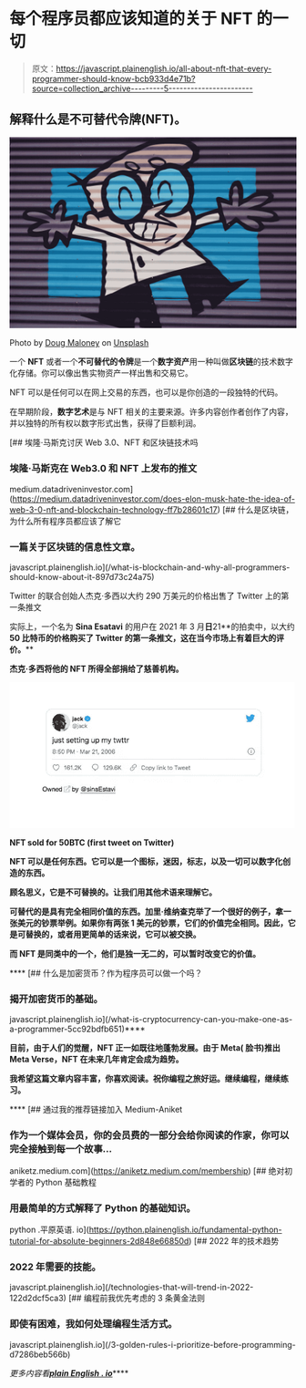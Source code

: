 # 每个程序员都应该知道的关于 NFT 的一切

> 原文：<https://javascript.plainenglish.io/all-about-nft-that-every-programmer-should-know-bcb933d4e71b?source=collection_archive---------5----------------------->

## 解释什么是不可替代令牌(NFT)。

![](img/58e30d3477bc407f2dac09f2c01b4a06.png)

Photo by [Doug Maloney](https://unsplash.com/@dougmaloney?utm_source=medium&utm_medium=referral) on [Unsplash](https://unsplash.com?utm_source=medium&utm_medium=referral)

一个 **NFT** 或者一个**不可替代的令牌**是一个**数字资产**用一种叫做**区块链**的技术数字化存储。你可以像出售实物资产一样出售和交易它。

NFT 可以是任何可以在网上交易的东西，也可以是你创造的一段独特的代码。

在早期阶段，**数字艺术**是与 NFT 相关的主要来源。许多内容创作者创作了内容，并以独特的所有权以数字形式出售，获得了巨额利润。

[](https://medium.datadriveninvestor.com/does-elon-musk-hate-the-idea-of-web-3-0-nft-and-blockchain-technology-ff7b28601c17) [## 埃隆·马斯克讨厌 Web 3.0、NFT 和区块链技术吗

### 埃隆·马斯克在 Web3.0 和 NFT 上发布的推文

medium.datadriveninvestor.com](https://medium.datadriveninvestor.com/does-elon-musk-hate-the-idea-of-web-3-0-nft-and-blockchain-technology-ff7b28601c17) [](/what-is-blockchain-and-why-all-programmers-should-know-about-it-897d73c24a75) [## 什么是区块链，为什么所有程序员都应该了解它

### 一篇关于区块链的信息性文章。

javascript.plainenglish.io](/what-is-blockchain-and-why-all-programmers-should-know-about-it-897d73c24a75) 

Twitter 的联合创始人杰克·多西以大约 290 万美元的价格出售了 Twitter 上的第一条推文

实际上，一个名为 **Sina Esatavi** 的用户在 2021 年 3 月**日**21**的拍卖中，以大约 **50 比特币的价格购买了 Twitter 的第一条推文，这在当今市场上有着巨大的评价。****

**杰克·多西将他的 NFT 所得全部捐给了慈善机构。**

**![](img/07b47bcfc6aac1e692766438751cd313.png)**

**NFT sold for 50BTC (first tweet on Twitter)**

**NFT 可以是任何东西。它可以是一个图标，迷因，标志，以及一切可以数字化创造的东西。**

**顾名思义，它是不可替换的。让我们用其他术语来理解它。**

**可替代的是具有完全相同价值的东西。**加里·维纳查克举了一个很好的例子，**拿一张**美元的钞票举例。如果你有两张 1 美元的钞票，它们的价值完全相同。因此，它是可替换的，或者用更简单的话来说，它可以被交换。****

****而 NFT 是同类中的一个，他们是独一无二的，可以暂时改变它的价值。****

****[](/what-is-cryptocurrency-can-you-make-one-as-a-programmer-5cc92bdfb651) [## 什么是加密货币？作为程序员可以做一个吗？

### 揭开加密货币的基础。

javascript.plainenglish.io](/what-is-cryptocurrency-can-you-make-one-as-a-programmer-5cc92bdfb651)**** 

****目前，由于人们的觉醒，NFT 正一如既往地蓬勃发展。由于 Meta( **脸书**)推出 Meta Verse，NFT 在未来几年肯定会成为趋势。****

****我希望这篇文章内容丰富，你喜欢阅读。祝你编程之旅好运。继续编程，继续练习。****

****[](https://aniketz.medium.com/membership) [## 通过我的推荐链接加入 Medium-Aniket

### 作为一个媒体会员，你的会员费的一部分会给你阅读的作家，你可以完全接触到每一个故事…

aniketz.medium.com](https://aniketz.medium.com/membership) [](https://python.plainenglish.io/fundamental-python-tutorial-for-absolute-beginners-2d848e66850d) [## 绝对初学者的 Python 基础教程

### 用最简单的方式解释了 Python 的基础知识。

python .平原英语. io](https://python.plainenglish.io/fundamental-python-tutorial-for-absolute-beginners-2d848e66850d) [](/technologies-that-will-trend-in-2022-122d2dcf5ca3) [## 2022 年的技术趋势

### 2022 年需要的技能。

javascript.plainenglish.io](/technologies-that-will-trend-in-2022-122d2dcf5ca3) [](/3-golden-rules-i-prioritize-before-programming-d7286beb566b) [## 编程前我优先考虑的 3 条黄金法则

### 即使有困难，我如何处理编程生活方式。

javascript.plainenglish.io](/3-golden-rules-i-prioritize-before-programming-d7286beb566b) 

*更多内容看*[***plain English . io***](http://plainenglish.io/)****